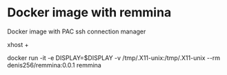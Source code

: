# Docker image with remmina

Docker image with PAC ssh connection manager

xhost +

docker run -it -e DISPLAY=$DISPLAY  -v /tmp/.X11-unix:/tmp/.X11-unix  --rm denis256/remmina:0.0.1 remmina

